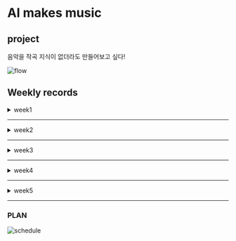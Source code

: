 # AI makes music

## project
 음악을 작곡 지식이 없더라도 만들어보고 싶다!

![flow](https://user-images.githubusercontent.com/52736420/64063155-97907e80-cc2b-11e9-9951-991d517f31b4.png)

## Weekly records

<details>
<summary> week1 </summary>
<div markdown='1'>
  
 - INPUT : Fruit genie 를 활용한 입력장치  
            magenta_fruit genie
           
           구성요소
           1. 라즈베리 파이 : 터치를 받아 피오노 지니 소프트웨어로 전송하고 메모를 재생하는 노드앱 실행
           2. teensy dev 보드 : 터치 감지 및 소프트웨어 전송을 처리 
           
    ![structure](https://user-images.githubusercontent.com/52736420/64146446-00f4d500-ce58-11e9-8b8d-6e14b6356dc7.png)       

- 시스템 구조도 : 음악 데이터를 RNN모델인 LSTM 모델을 통해 학습 시킨 후, 사용자가 음악을 입력하면 LSTM모델을 통하여 비슷한 느낌의 음악을 생성  
![image](https://user-images.githubusercontent.com/52736420/64146533-53ce8c80-ce58-11e9-899b-42cd9f715e0f.png)
  
- **진행상황**
1. 케라스 LSTM 모델로 작곡하기
   Music21 -> 20시간 학습시킨 결과 추상적인 음악. -> 훨씬 깊고 복잡한 네트워크를 만들고 학습시킬 필요성   
     
2. 마젠타 melody-rnn으로 작곡하기
   pre-trained 모델을 가지고 음악을 생성 -> 다른 장르의 음악을 가지고 커스터마이징된 모델 파라미터를 학습시키는 중  
     
3. 마젠타 music-VAE 모델로 작곡하기
   최대 3개의 음을 조합하여 음악을 생성. -> pre-trained 모델을 돌려보기 위해 모델 실행 중

</div>
</details>

---  
<details>
<summary> week2 </summary>
<div markdown="1">
  

- **진행상황**
 <INPUT> : Fruit genie 를 활용한 입력장치  
   
1. 라즈베리 파이 : node app.js 실행 문제 (mpg123 : 오디오 출력 역할 문제)
2. teensy dev 보드 : 스케치를 다운 받아 터치에 따른 반응 변화 확인 
  
 ![image](https://user-images.githubusercontent.com/52736420/64146977-d9067100-ce59-11e9-9e3f-5c0b23ceb1a7.png)



</div>
</details>

---  

<details>
<summary> week3 </summary>
<div markdown='1'>

  
- **진행상황**
 <INPUT> : Fruit genie 를 활용한 입력장치
 
 1. 라즈베리 파이 : 오디오 출력 부분 오류 → 소프트웨어와 직접 연결 방식 선택
 2. teensy dev 보드 : 터치 인식 후 소리 재생 확인
 
- **python 을 활용한 serial data 실시간 받기**  
             
      [window cmd] pip install pyserial  
      
      [python]
      import serial
      import time
      import signal
      import threading
      import winsound #소리 재생
      
 <INPUT> : music vae 를 이용한 학습
 
 1. 재즈로 학습
 2. k-pop으로 학습 check point 300까지 진행





</div>
</details>

---  

<details>
<summary> week4 </summary>
<div markdown='1'>

- **역할 분담**  

      유원호 : audio generation  
      최영철 : imrovement melody-rnn & music VAE  
      이슬기 : servere  
      주선정 : fruit touch, input data  
      정성원 : magenta gpu  




</div>
</details>

--- 

<details>
<summary> week5 </summary>
<div markdown='1'>

- input system 변경  
  
  
![image](https://user-images.githubusercontent.com/52736420/65112119-83b18e80-da19-11e9-91fb-54f618348903.png)






</div>
</details>

---  


### PLAN  
 
 
![schedule](https://user-images.githubusercontent.com/52736420/64063336-42a23780-cc2e-11e9-97fd-9e1de9192605.png) 
 
